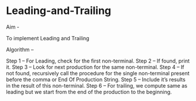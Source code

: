 # Leading-and-Trailing

Aim - 

To implement Leading and Trailing

Algorithm –

Step 1 – For Leading, check for the first non-terminal.
Step 2 – If found, print it.
Step 3 – Look for next production for the same non-terminal.
Step 4 – If not found, recursively call the procedure for the single non-terminal present before the comma or End Of Production String.
Step 5 – Include it’s results in the result of this non-terminal.
Step 6 – For trailing, we compute same as leading but we start from the end of the production to the beginning.
